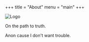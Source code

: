 +++
title = "About"
menu = "main"
+++

![Logo](/img/logo.jpg)

On the path to truth. 

Anon cause I don't want trouble.